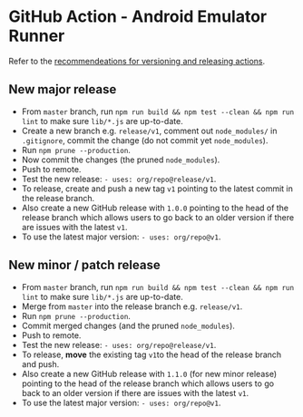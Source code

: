 # GitHub Action - Android Emulator Runner

Refer to the [recommendeations for versioning and releasing actions](https://github.com/actions/toolkit/blob/master/docs/action-versioning.md#recommendations).

## New major release

- From `master` branch, run `npm run build && npm test --clean && npm run lint` to make sure `lib/*.js` are up-to-date.
- Create a new branch e.g. `release/v1`, comment out `node_modules/` in `.gitignore`, commit the change (do not commit yet `node_modules`).
- Run `npm prune --production`.
- Now commit the changes (the pruned `node_modules`).
- Push to remote.
- Test the new release: `- uses: org/repo@release/v1`.
- To release, create and push a new tag `v1` pointing to the latest commit in the release branch.
- Also create a new GitHub release with `1.0.0` pointing to the head of the release branch which allows users to go back to an older version if there are issues with the latest `v1`.
- To use the latest major version: `- uses: org/repo@v1`.

## New minor / patch release

- From `master` branch, run `npm run build && npm test --clean && npm run lint` to make sure `lib/*.js` are up-to-date.
- Merge from `master` into the release branch e.g. `release/v1`.
- Run `npm prune --production`.
- Commit merged changes (and the pruned `node_modules`).
- Push to remote.
- Test the new release: `- uses: org/repo@release/v1`.
- To release, **move** the existing tag `v1`to the head of the release branch and push.
- Also create a new GitHub release with `1.1.0` (for new minor release) pointing to the head of the release branch which allows users to go back to an older version if there are issues with the latest `v1`.
- To use the latest major version: `- uses: org/repo@v1`.
